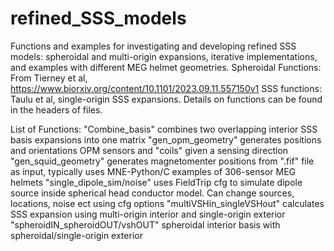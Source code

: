 # refined_SSS_models
Functions and examples for investigating and developing refined SSS models: spheroidal and multi-origin expansions, iterative implementations, and examples with different MEG helmet geometries.
Spheroidal Functions: From Tierney et al, https://www.biorxiv.org/content/10.1101/2023.09.11.557150v1
SSS functions: Taulu et al, single-origin SSS expansions. Details on functions can be found in the headers of files.



List of Functions:
"Combine_basis" combines two overlapping interior SSS basis expansions into one matrix
"gen_opm_geometry" generates positions and orientations OPM sensors and "coils" given a sensing direction
"gen_squid_geometry" generates magnetomenter positions from ".fif" file as input, typically uses MNE-Python/C examples of 306-sensor MEG helmets
"single_dipole_sim/noise" uses FieldTrip cfg to simulate dipole source inside spherical head conductor model. Can change sources, locations, noise ect using cfg options
"multiVSHin_singleVSHout" calculates SSS expansion using multi-origin interior and single-origin exterior
"spheroidIN_spheroidOUT/vshOUT" spheroidal interior basis with spheroidal/single-origin exterior
